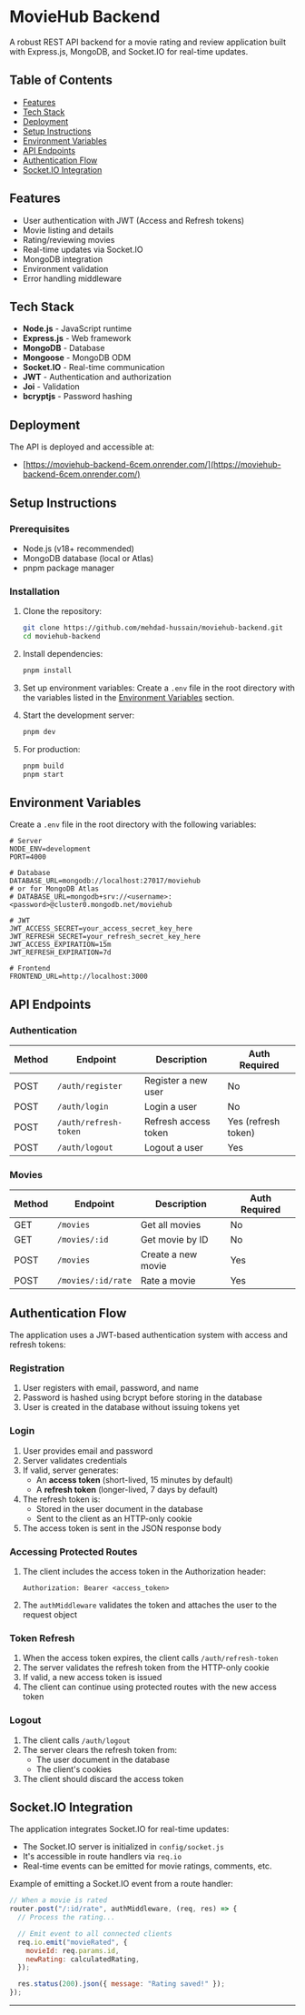 # MovieHub Backend

A robust REST API backend for a movie rating and review application built with Express.js, MongoDB, and Socket.IO for real-time updates.

## Table of Contents

- [Features](#features)
- [Tech Stack](#tech-stack)
- [Deployment](#deployment)
- [Setup Instructions](#setup-instructions)
- [Environment Variables](#environment-variables)
- [API Endpoints](#api-endpoints)
- [Authentication Flow](#authentication-flow)
- [Socket.IO Integration](#socketio-integration)

## Features

- User authentication with JWT (Access and Refresh tokens)
- Movie listing and details
- Rating/reviewing movies
- Real-time updates via Socket.IO
- MongoDB integration
- Environment validation
- Error handling middleware

## Tech Stack

- **Node.js** - JavaScript runtime
- **Express.js** - Web framework
- **MongoDB** - Database
- **Mongoose** - MongoDB ODM
- **Socket.IO** - Real-time communication
- **JWT** - Authentication and authorization
- **Joi** - Validation
- **bcryptjs** - Password hashing

## Deployment

The API is deployed and accessible at:

- [https://moviehub-backend-6cem.onrender.com/](https://moviehub-backend-6cem.onrender.com/)

## Setup Instructions

### Prerequisites

- Node.js (v18+ recommended)
- MongoDB database (local or Atlas)
- pnpm package manager

### Installation

1. Clone the repository:

   ```bash
   git clone https://github.com/mehdad-hussain/moviehub-backend.git
   cd moviehub-backend
   ```

2. Install dependencies:

   ```bash
   pnpm install
   ```

3. Set up environment variables:
   Create a `.env` file in the root directory with the variables listed in the [Environment Variables](#environment-variables) section.

4. Start the development server:

   ```bash
   pnpm dev
   ```

5. For production:
   ```bash
   pnpm build
   pnpm start
   ```

## Environment Variables

Create a `.env` file in the root directory with the following variables:

```env
# Server
NODE_ENV=development
PORT=4000

# Database
DATABASE_URL=mongodb://localhost:27017/moviehub
# or for MongoDB Atlas
# DATABASE_URL=mongodb+srv://<username>:<password>@cluster0.mongodb.net/moviehub

# JWT
JWT_ACCESS_SECRET=your_access_secret_key_here
JWT_REFRESH_SECRET=your_refresh_secret_key_here
JWT_ACCESS_EXPIRATION=15m
JWT_REFRESH_EXPIRATION=7d

# Frontend
FRONTEND_URL=http://localhost:3000
```

## API Endpoints

### Authentication

| Method | Endpoint              | Description          | Auth Required       |
| ------ | --------------------- | -------------------- | ------------------- |
| POST   | `/auth/register`      | Register a new user  | No                  |
| POST   | `/auth/login`         | Login a user         | No                  |
| POST   | `/auth/refresh-token` | Refresh access token | Yes (refresh token) |
| POST   | `/auth/logout`        | Logout a user        | Yes                 |

### Movies

| Method | Endpoint           | Description        | Auth Required |
| ------ | ------------------ | ------------------ | ------------- |
| GET    | `/movies`          | Get all movies     | No            |
| GET    | `/movies/:id`      | Get movie by ID    | No            |
| POST   | `/movies`          | Create a new movie | Yes           |
| POST   | `/movies/:id/rate` | Rate a movie       | Yes           |

## Authentication Flow

The application uses a JWT-based authentication system with access and refresh tokens:

### Registration

1. User registers with email, password, and name
2. Password is hashed using bcrypt before storing in the database
3. User is created in the database without issuing tokens yet

### Login

1. User provides email and password
2. Server validates credentials
3. If valid, server generates:
   - An **access token** (short-lived, 15 minutes by default)
   - A **refresh token** (longer-lived, 7 days by default)
4. The refresh token is:
   - Stored in the user document in the database
   - Sent to the client as an HTTP-only cookie
5. The access token is sent in the JSON response body

### Accessing Protected Routes

1. The client includes the access token in the Authorization header:
   ```
   Authorization: Bearer <access_token>
   ```
2. The `authMiddleware` validates the token and attaches the user to the request object

### Token Refresh

1. When the access token expires, the client calls `/auth/refresh-token`
2. The server validates the refresh token from the HTTP-only cookie
3. If valid, a new access token is issued
4. The client can continue using protected routes with the new access token

### Logout

1. The client calls `/auth/logout`
2. The server clears the refresh token from:
   - The user document in the database
   - The client's cookies
3. The client should discard the access token

## Socket.IO Integration

The application integrates Socket.IO for real-time updates:

- The Socket.IO server is initialized in `config/socket.js`
- It's accessible in route handlers via `req.io`
- Real-time events can be emitted for movie ratings, comments, etc.

Example of emitting a Socket.IO event from a route handler:

```javascript
// When a movie is rated
router.post("/:id/rate", authMiddleware, (req, res) => {
  // Process the rating...

  // Emit event to all connected clients
  req.io.emit("movieRated", {
    movieId: req.params.id,
    newRating: calculatedRating,
  });

  res.status(200).json({ message: "Rating saved!" });
});
```

---
